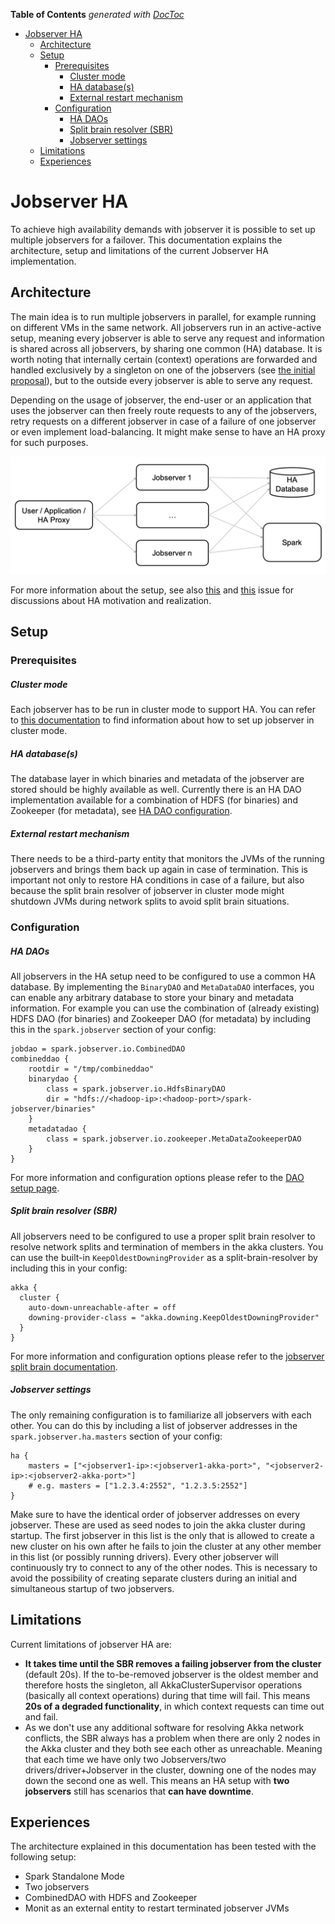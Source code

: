 <!-- START doctoc generated TOC please keep comment here to allow auto update -->
<!-- DON'T EDIT THIS SECTION, INSTEAD RE-RUN doctoc TO UPDATE -->
**Table of Contents**  *generated with [DocToc](https://github.com/thlorenz/doctoc)*

- [Jobserver HA](#jobserver-ha)
  - [Architecture](#architecture)
  - [Setup](#setup)
    - [Prerequisites](#prerequisites)
        - [Cluster mode](#cluster-mode)
        - [HA database(s)](#ha-databases)
        - [External restart mechanism](#external-restart-mechanism)
    - [Configuration](#configuration)
        - [HA DAOs](#ha-daos)
        - [Split brain resolver (SBR)](#split-brain-resolver-sbr)
        - [Jobserver settings](#jobserver-settings)
  - [Limitations](#limitations)
  - [Experiences](#experiences)

<!-- END doctoc generated TOC please keep comment here to allow auto update -->

# Jobserver HA
To achieve high availability demands with jobserver it is possible to set up multiple jobservers for a failover.
This documentation explains the architecture, setup and limitations of the current Jobserver HA implementation.

## Architecture
The main idea is to run multiple jobservers in parallel, for example running on different VMs in the same network.
All jobservers run in an active-active setup, meaning every jobserver is able to serve any request and information is shared across all jobservers, by sharing one common (HA) database.
It is worth noting that internally certain (context) operations are forwarded and handled exclusively by a singleton on one of the jobservers (see [the initial proposal](https://github.com/spark-jobserver/spark-jobserver/issues/1236)), but to the outside every jobserver is able to serve any request.

Depending on the usage of jobserver, the end-user or an application that uses the jobserver can then freely route requests to any of the jobservers, retry requests on a different jobserver in case of a failure of one jobserver or even implement load-balancing. It might make sense to have an HA proxy for such purposes.

![Jobserver HA Architecture](images/ha-architecture.png)

For more information about the setup, see also [this](https://github.com/spark-jobserver/spark-jobserver/issues/42) and [this](https://github.com/spark-jobserver/spark-jobserver/issues/1236) issue for discussions about HA motivation and realization.

## Setup
### Prerequisites

##### Cluster mode
Each jobserver has to be run in cluster mode to support HA. You can refer to [this documentation](cluster.md) to find information about how to set up jobserver in cluster mode.

##### HA database(s)
The database layer in which binaries and metadata of the jobserver are stored should be highly available as well. Currently there is an HA DAO implementation available for a combination of HDFS (for binaries) and Zookeeper (for metadata), see [HA DAO configuration](#ha-dao).

##### External restart mechanism
There needs to be a third-party entity that monitors the JVMs of the running jobservers and brings them back up again in case of termination. This is important not only to restore HA conditions in case of a failure, but also because the split brain resolver of jobserver in cluster mode might shutdown JVMs during network splits to avoid split brain situations.

### Configuration
##### HA DAOs
All jobservers in the HA setup need to be configured to use a common HA database.
By implementing the `BinaryDAO` and `MetaDataDAO` interfaces, you can enable any arbitrary database to store your binary and metadata information. For example you can use the combination of (already existing) HDFS DAO (for binaries) and Zookeeper DAO (for metadata) by including this in the `spark.jobserver` section of your config:
```
jobdao = spark.jobserver.io.CombinedDAO
combineddao {
    rootdir = "/tmp/combineddao"
    binarydao {
        class = spark.jobserver.io.HdfsBinaryDAO
        dir = "hdfs://<hadoop-ip>:<hadoop-port>/spark-jobserver/binaries"
    }
    metadatadao {
        class = spark.jobserver.io.zookeeper.MetaDataZookeeperDAO
    }
}
```
For more information and configuration options please refer to the [DAO setup page](dao-setup.md#hdfs-+-zookeeper).

##### Split brain resolver (SBR)
All jobservers need to be configured to use a proper split brain resolver to resolve network splits and termination of members in the akka clusters. You can use the built-in `KeepOldestDowningProvider` as a split-brain-resolver by including this in your config:

```
akka {
  cluster {
    auto-down-unreachable-after = off
    downing-provider-class = "akka.downing.KeepOldestDowningProvider"
  }
}
```
For more information and configuration options please refer to the [jobserver split brain documentation](splitbrain.md#setting-up-split-brain-resolver).

##### Jobserver settings
The only remaining configuration is to familiarize all jobservers with each other. You can do this by including a list of jobserver addresses in the `spark.jobserver.ha.masters` section of your config:

```
ha {
    masters = ["<jobserver1-ip>:<jobserver1-akka-port>", "<jobserver2-ip>:<jobserver2-akka-port>"]
    # e.g. masters = ["1.2.3.4:2552", "1.2.3.5:2552"]
}
```
Make sure to have the identical order of jobserver addresses on every jobserver. These are used as seed nodes to join the akka cluster during startup.
The first jobserver in this list is the only that is allowed to create a new cluster on his own after he fails to join the cluster at any other member in this list (or possibly running drivers). Every other jobserver will continuously try to connect to any of the other nodes.
This is necessary to avoid the possibility of creating separate clusters during an initial and simultaneous startup of two jobservers.

## Limitations
Current limitations of jobserver HA are:
* **It takes time until the SBR removes a failing jobserver from the cluster** (default 20s). If the to-be-removed jobserver is the oldest member and therefore hosts the singleton, all AkkaClusterSupervisor operations (basically all context operations) during that time will fail. This means **20s of a degraded functionality**, in which context requests can time out and fail.
* As we don't use any additional software for resolving Akka network conflicts, the SBR always has a problem when there are only 2 nodes in the Akka cluster and they both see each other as unreachable. Meaning that each time we have only two Jobservers/two drivers/driver+Jobserver in the cluster, downing one of the nodes may down the second one as well. This means an HA setup with **two jobservers** still has scenarios that **can have downtime**.

## Experiences
The architecture explained in this documentation has been tested with the following setup:
* Spark Standalone Mode
* Two jobservers
* CombinedDAO with HDFS and Zookeeper
* Monit as an external entity to restart terminated jobserver JVMs

